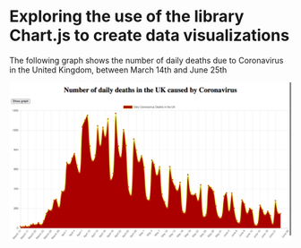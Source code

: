# Exploring the use of the library Chart.js to create data visualizations 


The following graph shows the number of daily deaths due to Coronavirus in the United Kingdom, between March 14th and June 25th

![coronadailydeaths](coronadailydeathsuk.png)